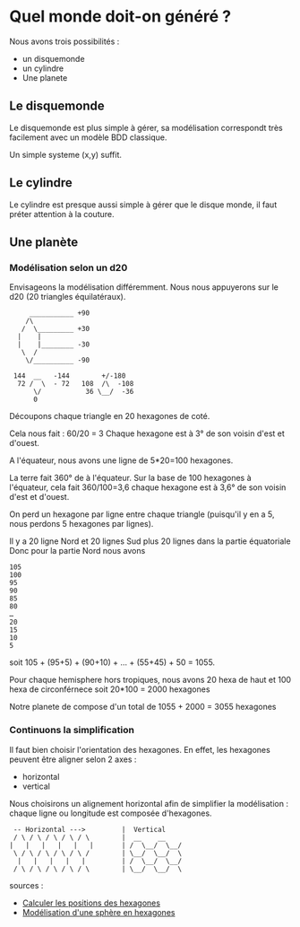 Quel monde doit-on généré ?
===========================

Nous avons trois possibilités : 
  + un disquemonde
  + un cylindre
  + Une planete

## Le disquemonde

Le disquemonde est plus simple à gérer, sa modélisation correspondt très facilement avec un modèle BDD classique.

Un simple systeme (x,y) suffit.

## Le cylindre

Le cylindre est presque aussi simple à gérer que le disque monde, il faut préter attention à la couture.

## Une planète

### Modélisation selon un d20

Envisageons la modélisation différemment. Nous nous appuyerons sur le d20 (20 triangles équilatéraux).
```
     ___________ +90
    /\
   /  \_________ +30
  |    |
  |    |________ -30
   \  /
    \/__________ -90
```
```
 144  __   -144        +/-180
  72 /  \  - 72   108  /\  -108
	  \/           36 \__/  -36
	  0
```
Découpons chaque triangle en 20 hexagones de coté.

Cela nous fait : 60/20 = 3
Chaque hexagone est à 3° de son voisin d'est et d'ouest.

A l'équateur, nous avons une ligne de 5*20=100 hexagones.

La terre fait 360° de à l'équateur. Sur la base de 100 hexagones à l'équateur, cela fait 360/100=3,6
chaque hexagone est à 3,6° de son voisin d'est et d'ouest.

On perd un hexagone par ligne entre chaque triangle (puisqu'il y en a 5, nous perdons 5 hexagones par lignes).

Il y a 20 ligne Nord et 20 lignes Sud plus 20 lignes dans la partie équatoriale
Donc pour la partie Nord nous avons
```
105
100
95
90
85
80
…
20
15
10
5
```
soit 105 + (95+5) + (90+10) + … + (55+45) + 50 = 1055.

Pour chaque hemisphere hors tropiques, nous avons 20 hexa de haut et 100 hexa de circonférnece soit 20*100 = 2000 hexagones

Notre planete de compose d'un total de 1055 + 2000 = 3055 hexagones

### Continuons la simplification

Il faut bien choisir l'orientation des hexagones. En effet, les hexagones peuvent être aligner selon 2 axes : 
  + horizontal
  + vertical

Nous choisirons un alignement horizontal afin de simplifier la modélisation : chaque ligne ou longitude est composée d'hexagones.
```
 -- Horizontal --->         |  Vertical
 / \ / \ / \ / \ / \        |  __    __
|   |   |   |   |   |       | /  \__/  \__/
 \ / \ / \ / \ / \ /        | \__/  \__/  \
  |   |   |   |   |         | /  \__/  \__/
 / \ / \ / \ / \ / \        | \__/  \__/  \
```
sources : 
* [Calculer les positions des hexagones](http://oldguygaming.com/calculating-the-hex-positions)
* [Modélisation d'une sphère en hexagones](http://oldguygaming.com/exporting-my-ft3-world-back-to-cc3)
